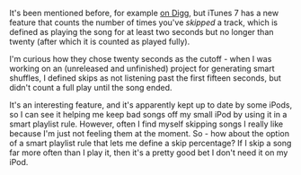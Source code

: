 <!--
.. title: iTunes Skip Count
.. date: 2006/10/30 18:16
.. slug: itunes-skip-count
.. link:
.. description:
.. tags: computers, mac, music
-->


It's been mentioned before, for example [on Digg](http://digg.com/apple/New_iTunes_7_SKIP_COUNT_feature), but iTunes 7 has a new feature that counts the number of times you've *skipped* a track, which is defined as playing the song for at least two seconds but no longer than twenty (after which it is counted as played fully).

I'm curious how they chose twenty seconds as the cutoff - when I was working on an (unreleased and unfinished) project for generating smart shuffles, I defined skips as not listening past the first fifteen seconds, but didn't count a full play until the song ended.

It's an interesting feature, and it's apparently kept up to date by some iPods, so I can see it helping me keep bad songs off my small iPod by using it in a smart playlist rule. However, often I find myself skipping songs I really like because I'm just not feeling them at the moment. So - how about the option of a smart playlist rule that lets me define a skip percentage? If I skip a song far more often than I play it, then it's a pretty good bet I don't need it on my iPod.
